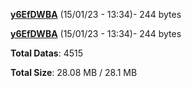 [**y6EfDWBA**](/data/y6EfDWBA.txt) (15/01/23 - 13:34)- 244 bytes

[**y6EfDWBA**](/data/y6EfDWBA.txt) (15/01/23 - 13:34)- 244 bytes

**Total Datas**: 4515

**Total Size**: 28.08 MB / 28.1 MB